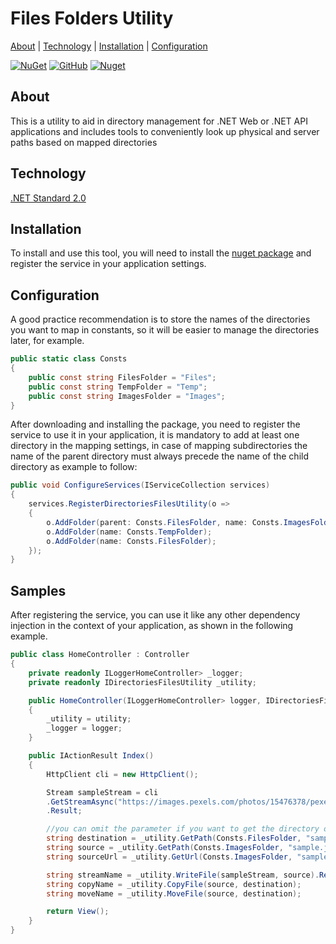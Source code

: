 # Files Folders Utility

[About](#about)&nbsp;|
[Technology](#technology)&nbsp;|
[Installation](#technology)&nbsp;|
[Configuration](#technology)

[![NuGet](https://img.shields.io/nuget/v/dotnet-directory-files-utility?style=plastic)](https://www.nuget.org/packages/dotnet-directory-files-utility)
[![GitHub](https://img.shields.io/github/license/quemuel-nassor/DotnetCoreDirectoriesFilesUtility?style=plastic)](/LICENSE.txt)
[![Nuget](https://img.shields.io/nuget/dt/dotnet-directory-files-utility?color=informational&style=plastic)](https://www.nuget.org/packages/dotnet-directory-files-utility)

##  About
This is a utility to aid in directory management for .NET Web or .NET API applications and includes tools to conveniently look up physical and server paths based on mapped directories

## Technology

[.NET Standard 2.0](https://learn.microsoft.com/pt-br/dotnet/standard/net-standard?tabs=net-standard-2-0)

## Installation
To install and use this tool, you will need to install the [nuget package](https://www.nuget.org/packages/dotnet-directory-files-utility) and register the service in your application settings.

## Configuration
A good practice recommendation is to store the names of the directories you want to map in constants, so it will be easier to manage the directories later, for example.

```c#
public static class Consts
{
    public const string FilesFolder = "Files";
    public const string TempFolder = "Temp";
    public const string ImagesFolder = "Images";
}
```

After downloading and installing the package, you need to register the service to use it in your application, it is mandatory to add at least one directory in the mapping settings, in case of mapping subdirectories the name of the parent directory must always precede the name of the child directory as example to follow:

```c#
public void ConfigureServices(IServiceCollection services)
{
    services.RegisterDirectoriesFilesUtility(o =>
    {
        o.AddFolder(parent: Consts.FilesFolder, name: Consts.ImagesFolder);
        o.AddFolder(name: Consts.TempFolder);
        o.AddFolder(name: Consts.FilesFolder);
    });
}
```

## Samples
After registering the service, you can use it like any other dependency injection in the context of your application, as shown in the following example.

```c#
public class HomeController : Controller
{
    private readonly ILoggerHomeController> _logger;
    private readonly IDirectoriesFilesUtility _utility;

    public HomeController(ILoggerHomeController> logger, IDirectoriesFilesUtility utility)
    {
        _utility = utility;
        _logger = logger;
    }

    public IActionResult Index()
    {
        HttpClient cli = new HttpClient();

        Stream sampleStream = cli
        .GetStreamAsync("https://images.pexels.com/photos/15476378/pexels-photo-15476378.jpeg")
        .Result;

        //you can omit the parameter if you want to get the directory only
        string destination = _utility.GetPath(Consts.FilesFolder, "sample.jpg");
        string source = _utility.GetPath(Consts.ImagesFolder, "sample.jpg");
        string sourceUrl = _utility.GetUrl(Consts.ImagesFolder, "sample.jpg");

        string streamName = _utility.WriteFile(sampleStream, source).Result;
        string copyName = _utility.CopyFile(source, destination);
        string moveName = _utility.MoveFile(source, destination);

        return View();
    }
}
```